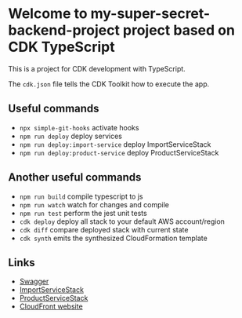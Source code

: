 # Welcome to my-super-secret-backend-project project based on CDK TypeScript

This is a project for CDK development with TypeScript.

The `cdk.json` file tells the CDK Toolkit how to execute the app.

## Useful commands

* `npx simple-git-hooks` activate hooks
* `npm run deploy` deploy services
* `npm run deploy:import-service` deploy ImportServiceStack
* `npm run deploy:product-service` deploy ProductServiceStack

## Another useful commands

* `npm run build`   compile typescript to js
* `npm run watch`   watch for changes and compile
* `npm run test`    perform the jest unit tests
* `cdk deploy`      deploy all stack to your default AWS account/region
* `cdk diff`        compare deployed stack with current state
* `cdk synth`       emits the synthesized CloudFormation template

## Links
* [Swagger](https://app.swaggerhub.com/apis/Ckpuna4/product-api/1)
* [ImportServiceStack](https://5sa7tml0b4.execute-api.us-east-1.amazonaws.com/prod/)
* [ProductServiceStack](https://m1rcin07mg.execute-api.us-east-1.amazonaws.com/prod/)
* [CloudFront website](https://dgaojw28dgevx.cloudfront.net)
